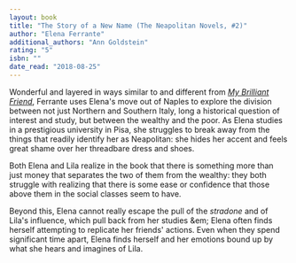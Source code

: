 ```yaml
---
layout: book
title: "The Story of a New Name (The Neapolitan Novels, #2)"
author: "Elena Ferrante"
additional_authors: "Ann Goldstein"
rating: "5"
isbn: ""
date_read: "2018-08-25"
---
```


Wonderful and layered in ways similar to and different from <em><a href="/books/my-brilliant-friend">My Brilliant Friend</a></em>,
Ferrante uses Elena's move out of Naples to explore the division between not
just Northern and Southern Italy, long a historical question of interest and
study, but between the wealthy and the poor. As Elena studies in a prestigious
university in Pisa, she struggles to break away from the things that readily
identify her as Neapolitan: she hides her accent and feels great shame
over her threadbare dress and shoes.

Both Elena and Lila realize in the book that there is something more than just
money that separates the two of them from the wealthy: they both struggle with
realizing that there is some ease or confidence that those above them in the
social classes seem to have.

Beyond this, Elena cannot really escape the pull of the *stradone* and of
Lila's influence, which pull back from her studies &em; Elena often finds
herself attempting to replicate her friends' actions. Even when they spend
significant time apart, Elena finds herself and her emotions bound up by what
she hears and imagines of Lila.
